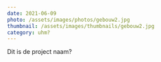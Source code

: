 ```yaml
---
date: 2021-06-09
photo: /assets/images/photos/gebouw2.jpg
thumbnail: /assets/images/thumbnails/gebouw2.jpg
category: uhm?
---
```

Dit is de project naam?
